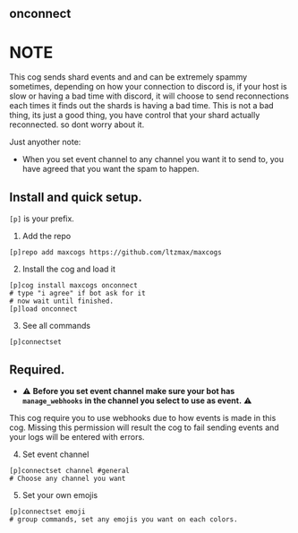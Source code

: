 ## onconnect

# NOTE
This cog sends shard events and and can be extremely spammy sometimes, depending on how your connection to discord is, if your host is slow or having a bad time with discord, it will choose to send reconnections each times it finds out the shards is having a bad time. This is not a bad thing, its just a good thing, you have control that your shard actually reconnected. so dont worry about it.

Just anyother note:
- When you set event channel to any channel you want it to send to, you have agreed that you want the spam to happen.

## Install and quick setup.
`[p]` is your prefix.

1. Add the repo
```
[p]repo add maxcogs https://github.com/ltzmax/maxcogs
```
2. Install the cog and load it
```
[p]cog install maxcogs onconnect
# type "i agree" if bot ask for it
# now wait until finished.
[p]load onconnect
```
3. See all commands
```
[p]connectset
```
## Required.
- ⚠ **Before you set event channel make sure your bot has `manage_webhooks` in the channel you select to use as event.** ⚠

This cog require you to use webhooks due to how events is made in this cog. Missing this permission will result the cog to fail sending events and your logs will be entered with errors.

4. Set event channel
```
[p]connectset channel #general
# Choose any channel you want
```
5. Set your own emojis
```
[p]connectset emoji 
# group commands, set any emojis you want on each colors.
```
